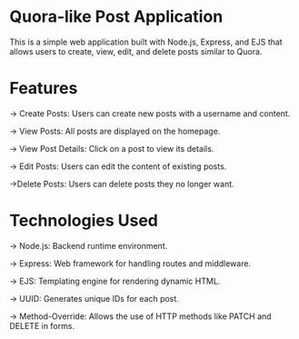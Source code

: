 # Quora-like Post Application
This is a simple web application built with Node.js, Express, and EJS that allows users to create, view, edit, and delete posts similar to Quora.

# Features
-> Create Posts: Users can create new posts with a username and content.

-> View Posts: All posts are displayed on the homepage.

-> View Post Details: Click on a post to view its details.

-> Edit Posts: Users can edit the content of existing posts.

->Delete Posts: Users can delete posts they no longer want.

# Technologies Used
-> Node.js: Backend runtime environment.

-> Express: Web framework for handling routes and middleware.

-> EJS: Templating engine for rendering dynamic HTML.

-> UUID: Generates unique IDs for each post.

-> Method-Override: Allows the use of HTTP methods like PATCH and DELETE in forms.
